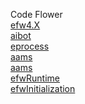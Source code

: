 Code Flower<br>
<a href="https://efwgrp.github.io/efw4_codeflower/efw4.X.html">efw4.X</a><br>
<a href="https://efwgrp.github.io/efw4_codeflower/aibot.html">aibot</a><br>
<a href="https://efwgrp.github.io/efw4_codeflower/eprocess.html">eprocess</a><br>
<a href="https://efwgrp.github.io/efw4_codeflower/aams.html">aams</a><br>
<a href="https://efwgrp.github.io/efw4_codeflower/ske.html">aams</a><br>
<a href="https://efwgrp.github.io/efw4_codeflower/efwRuntime.html">efwRuntime</a><br>
<a href="https://efwgrp.github.io/efw4_codeflower/efwInitialization.html">efwInitialization</a><br>
